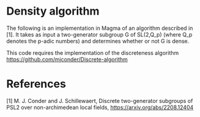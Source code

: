 # Density algorithm

The following is an implementation in Magma of an algorithm described in [1]. It takes as input a two-generator subgroup G of SL(2,Q_p) (where Q_p denotes the p-adic numbers) and determines whether or not G is dense.

This code requires the implementation of the discreteness algorithm https://github.com/mjconder/Discrete-algorithm 

# References

[1] M. J. Conder and J. Schillewaert, Discrete two-generator subgroups of PSL2 over non-archimedean local fields, https://arxiv.org/abs/2208.12404
